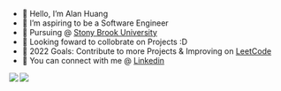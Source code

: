 <!--- Introduction --->

- 👋 Hello, I’m Alan Huang
- 👀 I’m aspiring to be a Software Engineer
- 🏫 Pursuing @ [Stony Brook University](https://www.cs.stonybrook.edu/)
- 💞️ Looking foward to collobrate on Projects :D
- 🥅 2022 Goals: Contribute to more Projects & Improving on [LeetCode](https://leetcode.com/_ahuan/)
- 📙 You can connect with me @ [Linkedin](https://www.linkedin.com/in/huang-alan/)
<!--- Connects --->

<!--- Stats --->
<a href="https://github.com/a1an-huang/github-readme-stats">
  <img align="left" src="https://github-readme-stats.vercel.app/api/pin/?username=a1an-huang&repo=github-readme-stats&theme=ayu-mirage" />
</a>
<a href="https://github.com/a1an-huang/convoychat">
  <img align="left" src="https://github-readme-stats.vercel.app/api/pin/?username=a1an-huang&repo=convoychat&theme=ayu-mirage" />
</a>

<!---
a1an-huang/a1an-huang is a ✨ special ✨ repository because its `README.md` (this file) appears on your GitHub profile.
You can click the Preview link to take a look at your changes.
--->

